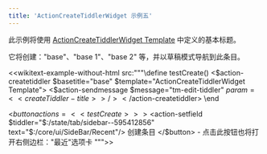 ```yaml
---
title: 'ActionCreateTiddlerWidget 示例五'
---
```


此示例将使用 [ActionCreateTiddlerWidget Template](#ActionCreateTiddlerWidget%20Template) 中定义的基本标题。

它将创建："base"、"base 1"、"base 2" 等，并以草稿模式导航到此条目。

<<wikitext-example-without-html src:"""\define testCreate()
<$action-createtiddler $basetitle="base" $template="ActionCreateTiddlerWidget Template">
	<$action-sendmessage $message="tm-edit-tiddler" $param=<<createTiddler-title>>/>
</$action-createtiddler>
\end

<$button actions=<<testCreate>> >
<$action-setfield $tiddler="$:/state/tab/sidebar--595412856" text="$:/core/ui/SideBar/Recent"/>
创建条目
</$button> - 点击此按钮也将打开右侧边栏："最近"选项卡
""">>

